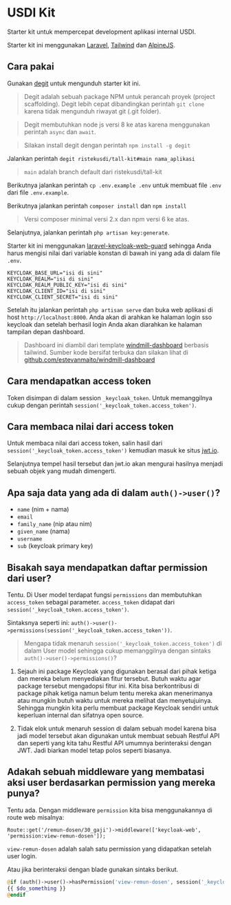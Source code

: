 # USDI Kit

Starter kit untuk mempercepat development aplikasi internal USDI.

Starter kit ini menggunakan [Laravel](https://laravel.com/), [Tailwind](https://tailwindcss.com/) dan [AlpineJS](https://github.com/alpinejs/alpine).

## Cara pakai

Gunakan [degit](https://github.com/Rich-Harris/degit) untuk mengunduh starter kit ini.

> Degit adalah sebuah package NPM untuk perancah proyek (project scaffolding). Degit lebih cepat dibandingkan perintah `git clone` karena tidak mengunduh riwayat git (.git folder).

> Degit membutuhkan node js versi 8 ke atas karena menggunakan perintah `async` dan `await`.

> Silakan install degit dengan perintah `npm install -g degit`

Jalankan perintah `degit ristekusdi/tall-kit#main nama_aplikasi`

> `main` adalah branch default dari ristekusdi/tall-kit

Berikutnya jalankan perintah `cp .env.example .env` untuk membuat file `.env` dari file `.env.example`.

Berikutnya jalankan perintah `composer install` dan `npm install`

> Versi composer minimal versi 2.x dan npm versi 6 ke atas.

Selanjutnya, jalankan perintah `php artisan key:generate`.

Starter kit ini menggunakan [laravel-keycloak-web-guard](https://github.com/Vizir/laravel-keycloak-web-guard) sehingga Anda harus mengisi nilai dari variable konstan di bawah ini yang ada di dalam file `.env`.

```
KEYCLOAK_BASE_URL="isi di sini"
KEYCLOAK_REALM="isi di sini"
KEYCLOAK_REALM_PUBLIC_KEY="isi di sini"
KEYCLOAK_CLIENT_ID="isi di sini"
KEYCLOAK_CLIENT_SECRET="isi di sini"
```

Setelah itu jalankan perintah `php artisan serve` dan buka web aplikasi di host `http://localhost:8000`. Anda akan di arahkan ke halaman login sso keycloak dan setelah berhasil login Anda akan diarahkan ke halaman tampilan depan dashboard.

> Dashboard ini diambil dari template [windmill-dashboard](https://windmill-dashboard.vercel.app/) berbasis tailwind. Sumber kode bersifat terbuka dan silakan lihat di [github.com/estevanmaito/windmill-dashboard](https://github.com/estevanmaito/windmill-dashboard)

## Cara mendapatkan access token

Token disimpan di dalam session `_keycloak_token`. Untuk memanggilnya cukup dengan perintah `session('_keycloak_token.access_token')`.

## Cara membaca nilai dari access token

Untuk membaca nilai dari access token, salin hasil dari `session('_keycloak_token.access_token')` kemudian masuk ke situs [jwt.io](https://jwt.io). 

Selanjutnya tempel hasil tersebut dan jwt.io akan mengurai hasilnya menjadi sebuah objek yang mudah dimengerti.

## Apa saja data yang ada di dalam `auth()->user()`?

- `name` (nim + nama)
- `email`
- `family_name` (nip atau nim)
- `given_name` (nama)
- `username`
- `sub` (keycloak primary key)

## Bisakah saya mendapatkan daftar permission dari user?

Tentu. Di User model terdapat fungsi `permissions` dan membutuhkan `access_token` sebagai parameter. `access_token` didapat dari `session('_keycloak_token.access_token')`.

Sintaksnya seperti ini: `auth()->user()->permissions(session('_keycloak_token.access_token'))`.

> Mengapa tidak menaruh `session('_keycloak_token.access_token')` di dalam User model sehingga cukup memanggilnya dengan sintaks `auth()->user()->permissions()`?

1. Sejauh ini package Keycloak yang digunakan berasal dari pihak ketiga dan mereka belum menyediakan fitur tersebut. Butuh waktu agar package tersebut mengadopsi fitur ini. Kita bisa berkontribusi di package pihak ketiga namun belum tentu mereka akan menerimanya atau mungkin butuh waktu untuk mereka melihat dan menyetujuinya. Sehingga mungkin kita perlu membuat package Keycloak sendiri untuk keperluan internal dan sifatnya open source.

2. Tidak elok untuk menaruh session di dalam sebuah model karena bisa jadi model tersebut akan digunakan untuk membuat sebuah Restful API dan seperti yang kita tahu Restful API umumnya berinteraksi dengan JWT. Jadi biarkan model tetap polos seperti biasanya.

## Adakah sebuah middleware yang membatasi aksi user berdasarkan permission yang mereka punya?

Tentu ada. Dengan middleware `permission` kita bisa menggunakannya di route web misalnya:

`Route::get('/remun-dosen/30_gaji')->middleware(['keycloak-web', 'permission:view-remun-dosen']);`

`view-remun-dosen` adalah salah satu permission yang didapatkan setelah user login.

Atau jika berinteraksi dengan blade gunakan sintaks berikut.

```php
@if (auth()->user()->hasPermission('view-remun-dosen', session('_keycloak_token.access_token')))
{{ $do_something }}
@endif
```